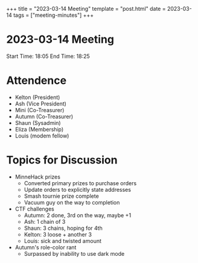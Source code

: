 +++
title = "2023-03-14 Meeting"
template = "post.html"
date = 2023-03-14
tags = ["meeting-minutes"]
+++
# 2023-03-14 Meeting

Start Time: 18:05
End Time: 18:25

# Attendence
- Kelton (President)
- Ash (Vice President)
- Mini (Co-Treasurer)
- Autumn (Co-Treasurer)
- Shaun (Sysadmin)
- Eliza (Membership)
- Louis (modem fellow)

# Topics for Discussion

- MinneHack prizes
  - Converted primary prizes to purchase orders
  - Update orders to explicitly state addresses
  - Smash tournie prize complete
  - Vacuum guy on the way to completion
- CTF challenges
  - Autumn: 2 done, 3rd on the way, maybe +1
  - Ash: 1 chain of 3
  - Shaun: 3 chains, hoping for 4th
  - Kelton: 3 loose + another 3
  - Louis: sick and twisted amount
- Autumn's role-color rant
  - Surpassed by inability to use dark mode